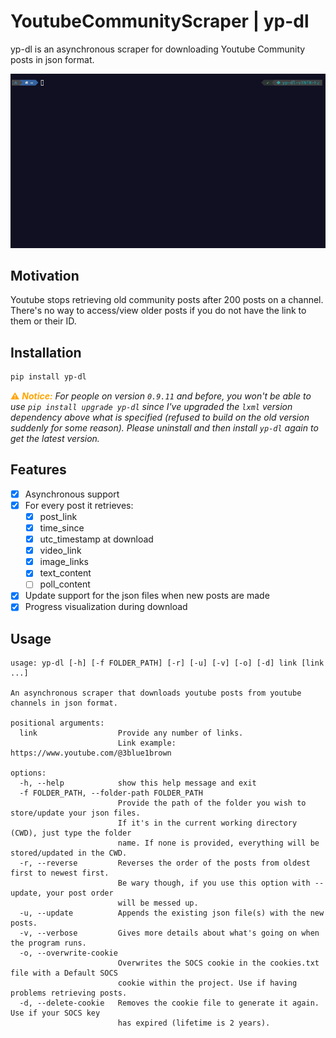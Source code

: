 # YoutubeCommunityScraper | yp-dl
yp-dl is an asynchronous scraper for downloading Youtube Community posts in json format.

![](media/example.gif)

## Motivation
Youtube stops retrieving old community posts after 200 posts on a channel. There's no way to access/view older posts if you do not have the link to them or their ID. 

## Installation

```bash
pip install yp-dl
```
<span style="color: orange">⚠️ ***Notice:***</span> *For people on version `0.9.11` and before, you won't be able to use `pip install upgrade yp-dl` since I've upgraded the `lxml` version dependency above what is specified (refused to build on the old version suddenly for some reason). Please uninstall and then install `yp-dl` again to get the latest version.*

## Features
- [x] Asynchronous support
- [x] For every post it retrieves:
  - [x] post_link
  - [x] time_since
  - [x] utc_timestamp at download
  - [x] video_link
  - [x] image_links
  - [x] text_content
  - [ ] poll_content
- [x] Update support for the json files when new posts are made
- [x] Progress visualization during download

## Usage
```
usage: yp-dl [-h] [-f FOLDER_PATH] [-r] [-u] [-v] [-o] [-d] link [link ...]

An asynchronous scraper that downloads youtube posts from youtube channels in json format.

positional arguments:
  link                  Provide any number of links. 
                        Link example: https://www.youtube.com/@3blue1brown

options:
  -h, --help            show this help message and exit
  -f FOLDER_PATH, --folder-path FOLDER_PATH
                        Provide the path of the folder you wish to store/update your json files. 
                        If it's in the current working directory (CWD), just type the folder 
                        name. If none is provided, everything will be stored/updated in the CWD.
  -r, --reverse         Reverses the order of the posts from oldest first to newest first. 
                        Be wary though, if you use this option with --update, your post order 
                        will be messed up.
  -u, --update          Appends the existing json file(s) with the new posts.
  -v, --verbose         Gives more details about what's going on when the program runs.
  -o, --overwrite-cookie
                        Overwrites the SOCS cookie in the cookies.txt file with a Default SOCS 
                        cookie within the project. Use if having problems retrieving posts.
  -d, --delete-cookie   Removes the cookie file to generate it again. Use if your SOCS key 
                        has expired (lifetime is 2 years).
```
